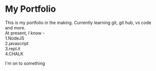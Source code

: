 # My Portfolio 
This is my portfolio in the making. Currently learning git, git hub, vs code and more.  
At present, I know -  
 1.NodeJS  
 2.javascript  
 3.repl.it  
 4.CHALK  
 
I'm on to something
